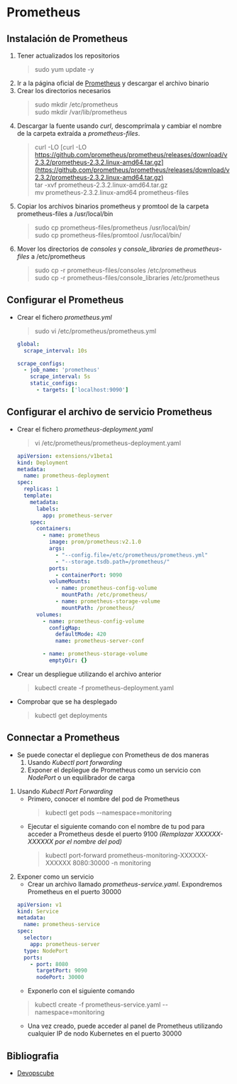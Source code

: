 # Prometheus

## Instalación de Prometheus

1. Tener actualizados los repositorios
    > sudo yum update -y
2. Ir a la página oficial de [Prometheus](https://prometheus.io/download/) y descargar el archivo binario
3. Crear los directorios necesarios
   > sudo mkdir /etc/prometheus  
   > sudo mkdir /var/lib/prometheus
4. Descargar la fuente usando *curl*, descomprímala y cambiar el nombre de la carpeta extraída a *prometheus-files*.
    > curl -LO [curl -LO https://github.com/prometheus/prometheus/releases/download/v2.3.2/prometheus-2.3.2.linux-amd64.tar.gz](https://github.com/prometheus/prometheus/releases/download/v2.3.2/prometheus-2.3.2.linux-amd64.tar.gz)  
    > tar -xvf prometheus-2.3.2.linux-amd64.tar.gz  
    > mv prometheus-2.3.2.linux-amd64 prometheus-files
5. Copiar los archivos binarios prometheus y promtool de la carpeta prometheus-files a /usr/local/bin
    > sudo cp prometheus-files/prometheus /usr/local/bin/  
    > sudo cp prometheus-files/promtool /usr/local/bin/
6. Mover los directorios de *consoles* y *console_libraries* de *prometheus-files* a /etc/prometheus
    > sudo cp -r prometheus-files/consoles /etc/prometheus  
    > sudo cp -r prometheus-files/console_libraries /etc/prometheus

## Configurar el Prometheus

- Crear el fichero *prometheus.yml*
  > sudo vi /etc/prometheus/prometheus.yml

  ``` YAML
  global:
    scrape_interval: 10s

  scrape_configs:
    - job_name: 'prometheus'
      scrape_interval: 5s
      static_configs:
        - targets: ['localhost:9090']
  ```

## Configurar el archivo de servicio Prometheus

- Crear el fichero *prometheus-deployment.yaml*
  > vi /etc/prometheus/prometheus-deployment.yaml

  ``` YAML
  apiVersion: extensions/v1beta1
  kind: Deployment
  metadata:
    name: prometheus-deployment
  spec:
    replicas: 1
    template:
      metadata:
        labels:
          app: prometheus-server
      spec:
        containers:
          - name: prometheus
            image: prom/prometheus:v2.1.0
            args:
              - "--config.file=/etc/prometheus/prometheus.yml"
              - "--storage.tsdb.path=/prometheus/"
            ports:
              - containerPort: 9090
            volumeMounts:
              - name: prometheus-config-volume
                mountPath: /etc/prometheus/
              - name: prometheus-storage-volume
                mountPath: /prometheus/
        volumes:
          - name: prometheus-config-volume
            configMap:
              defaultMode: 420
              name: prometheus-server-conf

          - name: prometheus-storage-volume
            emptyDir: {}
    ```
- Crear un despliegue utilizando el archivo anterior
  > kubectl create -f prometheus-deployment.yaml
- Comprobar que se ha desplegado
  > kubectl get deployments

## Connectar a Prometheus

- Se puede conectar el depliegue con Prometheus de dos maneras
  1. Usando *Kubectl port forwarding*
  2. Exponer el depliegue de Prometheus como un servicio con *NodePort* o un equilibrador de carga

1. Usando *Kubectl Port Forwarding*  
    - Primero, conocer el nombre del pod de Prometheus
      > kubectl get pods --namespace=monitoring
    - Ejecutar el siguiente comando con el nombre de tu pod para acceder a Prometheus desde el puerto 9100 *(Remplazar XXXXXX-XXXXXX por el nombre del pod)*
      > kubectl port-forward prometheus-monitoring-XXXXXX-XXXXXX 8080:30000 -n monitoring
2. Exponer como un servicio
    - Crear un archivo llamado *prometheus-service.yaml*. Expondremos Prometheus en el puerto 30000
    ``` yaml
    apiVersion: v1
    kind: Service
    metadata:
      name: prometheus-service
    spec:
      selector:
        app: prometheus-server
      type: NodePort
      ports:
        - port: 8080
          targetPort: 9090
          nodePort: 30000
    ```
    - Exponerlo con el siguiente comando
    > kubectl create -f prometheus-service.yaml --namespace=monitoring
    - Una vez creado, puede acceder al panel de Prometheus utilizando cualquier IP de nodo Kubernetes en el puerto 30000

## Bibliografia

- [Devopscube](https://devopscube.com/install-configure-prometheus-linux/)